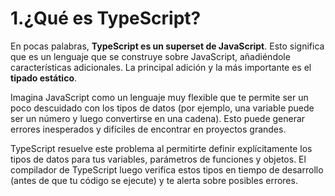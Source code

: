# 1.¿Qué es TypeScript?

En pocas palabras, **TypeScript es un superset de JavaScript**. Esto significa que es un lenguaje que se construye sobre JavaScript, añadiéndole características adicionales. La principal adición y la más importante es el **tipado estático**.

Imagina JavaScript como un lenguaje muy flexible que te permite ser un poco descuidado con los tipos de datos (por ejemplo, una variable puede ser un número y luego convertirse en una cadena). Esto puede generar errores inesperados y difíciles de encontrar en proyectos grandes.

TypeScript resuelve este problema al permitirte definir explícitamente los tipos de datos para tus variables, parámetros de funciones y objetos. El compilador de TypeScript luego verifica estos tipos en tiempo de desarrollo (antes de que tu código se ejecute) y te alerta sobre posibles errores.
